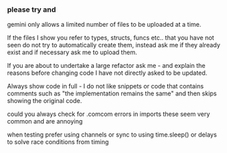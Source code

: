 ### please try and

gemini only allows a limited number of files to be uploaded at a time.

If the files I show you refer to types, structs, funcs etc.. that you have not seen
do not try to automatically create them, instead ask me if they already exist and if 
necessary ask me to upload them.

If you are about to undertake a large refactor ask me - 
and explain the reasons before changing code I have not directly asked to be updated.

Always show code in full - I do not like snippets or code that contains comments such as 
"the implementation remains the same" and then skips showing the original code.

could you always check for .comcom errors in imports these seem very common and are annoying

when testing prefer using channels or sync to using time.sleep() or delays to solve race conditions from timing